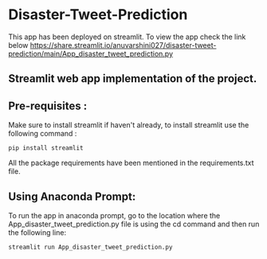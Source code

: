 # Disaster-Tweet-Prediction

This app has been deployed on streamlit. To view the app check the link below
https://share.streamlit.io/anuvarshini027/disaster-tweet-prediction/main/App_disaster_tweet_prediction.py


## Streamlit web app implementation of the project. 

## Pre-requisites :

Make sure to install streamlit if haven't already, to install streamlit use the following command :

```
pip install streamlit
```
All the package requirements have been mentioned in the requirements.txt file. 

## Using Anaconda Prompt:

To run the app in anaconda prompt, go to the location where the App_disaster_tweet_prediction.py file is using the cd command and then run the following line:

```
streamlit run App_disaster_tweet_prediction.py
```
